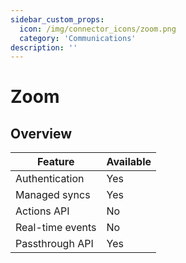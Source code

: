 ```yaml
---
sidebar_custom_props:
  icon: /img/connector_icons/zoom.png
  category: 'Communications'
description: ''
---
```


# Zoom

## Overview

| Feature                            | Available |
| ---------------------------------- | --------- |
| Authentication                     | Yes       |
| Managed syncs                      | Yes       |
| Actions API                        | No        |
| Real-time events                   | No        |
| Passthrough API                    | Yes       |
